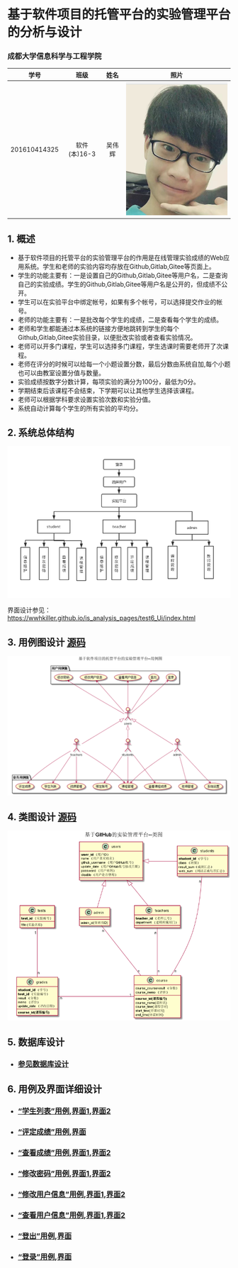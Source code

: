 ﻿
# 基于软件项目的托管平台的实验管理平台的分析与设计

### 成都大学信息科学与工程学院

|学号|班级|姓名|照片|
|:-------:|:-------------: | :----------:|:---:|
|201610414325|软件(本)16-3|吴伟辉|![flow1](../myself.jpg)|

## 1. 概述
- 基于软件项目的托管平台的实验管理平台的作用是在线管理实验成绩的Web应用系统。学生和老师的实验内容均存放在Github,Gitlab,Gitee等页面上。
- 学生的功能主要有：一是设置自己的Github,Gitlab,Gitee等用户名，二是查询自己的实验成绩。学生的Github,Gitlab,Gitee等用户名是公开的，但成绩不公开。
- 学生可以在实验平台中绑定帐号，如果有多个帐号，可以选择提交作业的帐号。
- 老师的功能主要有：一是批改每个学生的成绩，二是查看每个学生的成绩。
- 老师和学生都能通过本系统的链接方便地跳转到学生的每个Github,Gitlab,Gitee实验目录，以便批改实验或者查看实验情况。
- 老师可以开多门课程，学生可以选择多门课程，学生选课时需要老师开了次课程。
- 老师在评分的时候可以给每一个小题设置分数，最后分数由系统自加,每个小题也可以由教室设置分值与数量。
- 实验成绩按数字分数计算，每项实验的满分为100分，最低为0分。
- 学期结束后该课程不会结束，下学期可以让其他学生选择该课程。
- 老师可以根据学科要求设置实验次数和实验分值。
- 系统自动计算每个学生的所有实验的平均分。
    
## 2. 系统总体结构
![](系统总体结构.png)

界面设计参见：https://wwhkiller.github.io/is_analysis_pages/test6_Ui/index.html
    
## 3. 用例图设计 [源码](./src/UseCase.puml)
![](UseCase.png)

## 4. 类图设计 [源码](./src/class.puml)
![](class.png)

## 5. 数据库设计
- ### [参见数据库设计](数据库设计.md)

## 6. 用例及界面详细设计
- ### [“学生列表”用例](./用例/学生列表.md),[界面1]( https://wwhkiller.github.io/is_analysis_pages/test6_Ui/index.html),[界面2](https://wwhkiller.github.io/is_analysis_pages/test6_Ui/teacher.html)
- ### [“评定成绩”用例](./用例/评定成绩.md),[界面](https://wwhkiller.github.io/is_analysis_pages/test6_Ui/teacher.html)
- ### [“查看成绩”用例](./用例/查看成绩.md),[界面1](https://wwhkiller.github.io/is_analysis_pages/test6_Ui/index.html),[界面2]( https://wwhkiller.github.io/is_analysis_pages/test6_Ui/student.html)
- ### [“修改密码”用例](./用例/修改密码.md),[界面1](https://wwhkiller.github.io/is_analysis_pages/test6_Ui/student.html),[界面2](https://wwhkiller.github.io/is_analysis_pages/test6_Ui/teacher.html)
- ### [“修改用户信息”用例](./用例/修改用户信息.md),[界面1](https://wwhkiller.github.io/is_analysis_pages/test6_Ui/student.html),[界面2](https://wwhkiller.github.io/is_analysis_pages/test6_Ui/teacher.html)
- ### [“查看用户信息”用例](./用例/查看用户信息.md),[界面1](https://wwhkiller.github.io/is_analysis_pages/test6_Ui/student.html),[界面2](https://wwhkiller.github.io/is_analysis_pages/test6_Ui/teacher.html)
- ### [“登出”用例](./用例/注销.md),[界面](https://wwhkiller.github.io/is_analysis_pages/test6_Ui/index.html)
- ### [“登录”用例](./用例/登录.md),[界面](https://wwhkiller.github.io/is_analysis_pages/test6_Ui/login.html)
    